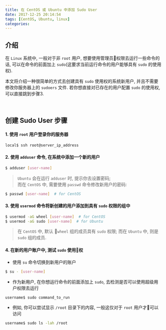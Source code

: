 ```yaml
---
title: 在 CentOS 或 Ubuntu 中添加 Sudo User
date: 2017-12-25 20:14:54
tags: [CentOS, Ubuntu, linux]
categories:
---
```



## 介绍
在 `Linux` 系统中, 一般对于非 `root` 用户, 想要使用管理员权限去运行一些命令的话, 可以在命令的前面加上 `sudo`(这要求当前运行命令的用户能够具有 `sudo` 的使用权).

本文将介绍一种很简单的方式去创建具有 `sudo` 使用权的系统新用户, 并且不需要修改你服务器上的 `sudoers` 文件. 若你想直接对已存在的用户配置 `sudo` 的使用权, 可以直接跳到步骤3.

<!-- more -->
<br/>

## 创建 Sudo User 步骤

#### 1. 使用 `root` 用户登录你的服务器
```bash
local$ ssh root@server_ip_address
```

#### 2. 使用 `adduser` 命令, 在系统中添加一个新的用户
```bash
$ adduser [user-name]
```

  > `Ubuntu` 会在运行 `adduser` 时, 提示你去设置密码;  
  > 而在 `CentOS` 中, 需要使用 `passwd` 命令修改新用户的密码:

```bash
$ passwd [user-name]  # for CentOS
```

#### 3. 使用 `usermod` 命令将新创建的用户添加到具有 `sudo` 权限的组中
```bash
$ usermod -aG wheel [user-name]  # for CentOS
$ usermod -aG sudo [user-name]  # for Ubuntu
```

  > 在 `CentOS` 中, 默认 `wheel` 组的成员具有 `sudo` 权限;
  > 而在 `Ubuntu` 中, 则是 `sudo` 组的成员.

#### 4. 在新的用户账户中, 测试 `sudo` 使用权

  - 使用 `su` 命令切换到新用户的账户
  ```bash
  $ su - [user-name]
  ```

  - 作为新用户, 在你想运行命令的前面添加上 `sudo`, 去检测是否可以使用超级用户权限去运行
  ```bash
  username$ sudo command_to_run
  ```

  - 例如, 你可以尝试显示 `/root` 目录下的内容, 一般这仅对于 `root` 用户才可以访问
  ```bash
  username$ sudo ls -lah /root
  ```